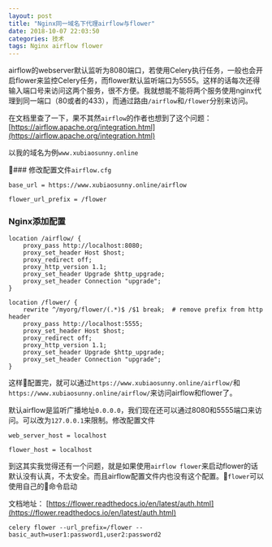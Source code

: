 ```yaml
---
layout: post
title: "Nginx同一域名下代理airflow与flower"
date: 2018-10-07 22:03:50
categories: 技术
tags: Nginx airflow flower
---
```


airflow的webserver默认监听为8080端口，若使用Celery执行任务，一般也会开启flower来监控Celery任务，而flower默认监听端口为5555。这样的话每次还得输入端口号来访问这两个服务，很不方便。我就想能不能将两个服务使用nginx代理到同一端口（80或者的433），而通过路由`/airflow`和`/flower`分别来访问。

在文档里查了一下，果不其然`airflow`的作者也想到了这个问题：[https://airflow.apache.org/integration.html](https://airflow.apache.org/integration.html)

以我的域名为例`www.xubiaosunny.online`

### 修改配置文件`airflow.cfg`

```
base_url = https://www.xubiaosunny.online/airflow

flower_url_prefix = /flower
```


### Nginx添加配置

```
location /airflow/ {
    proxy_pass http://localhost:8080;
    proxy_set_header Host $host;
    proxy_redirect off;
    proxy_http_version 1.1;
    proxy_set_header Upgrade $http_upgrade;
    proxy_set_header Connection "upgrade";
}

location /flower/ {
    rewrite ^/myorg/flower/(.*)$ /$1 break;  # remove prefix from http header
    proxy_pass http://localhost:5555;
    proxy_set_header Host $host;
    proxy_redirect off;
    proxy_http_version 1.1;
    proxy_set_header Upgrade $http_upgrade;
    proxy_set_header Connection "upgrade";
}
```

这样配置完，就可以通过`https://www.xubiaosunny.online/airflow/`和`https://www.xubiaosunny.online/airflow/`来访问airflow和flower了。

默认airflow是监听广播地址`0.0.0.0`，我们现在还可以通过8080和5555端口来访问。可以改为`127.0.0.1`来限制。修改配置文件

```
web_server_host = localhost

flower_host = localhost
```

到这其实我觉得还有一个问题，就是如果使用`airflow flower`来启动flower的话默认没有认真，不太安全。而且airflow配置文件内也没有这个配置。`flower`可以使用自己的命令启动

文档地址： [https://flower.readthedocs.io/en/latest/auth.html](https://flower.readthedocs.io/en/latest/auth.html)

```shell
celery flower --url_prefix=/flower --basic_auth=user1:password1,user2:password2
```
